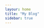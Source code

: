 ```yaml
---
layour: home
title: "My Blog"
sidebar: true
---
```

<script setup>
  import Hero from './components/Hero.vue'
  import ArticleCard from './components/ArticleCard.vue'

  import data from '../data.json' 
</script>

<Hero name="Nemo" subtitle="Welcome to my blog. This one is built with Vitepress and Vue.js. Vitepress is super cool." />


<div v-for="(article, index) in data" :key="index">
  <ArticleCard :title="article.title" :excerpt="article.excerpt" :image="article.image" :author="article.Author" :href="article.path" :date="article.Updated" />
</div>